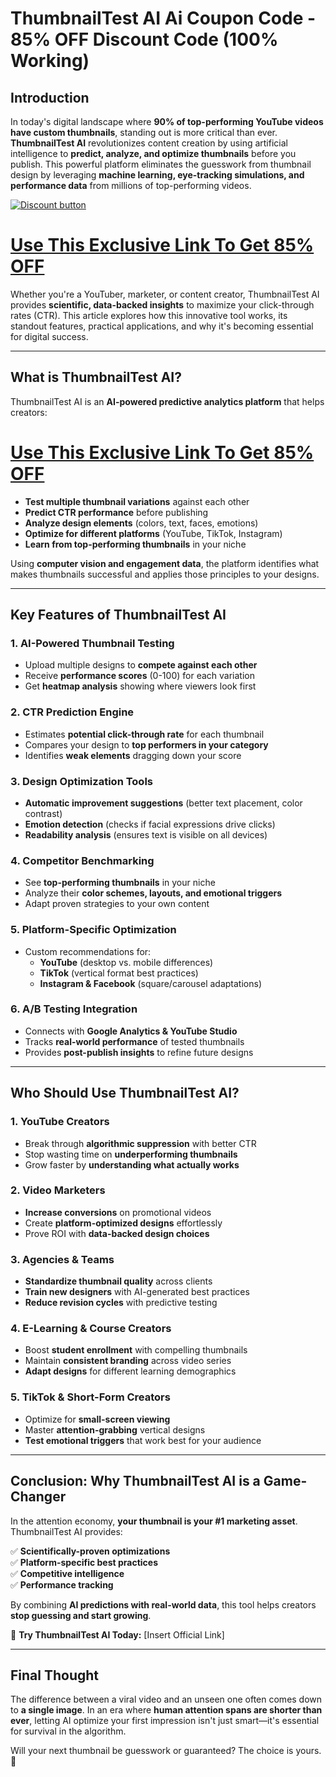 # ThumbnailTest AI Ai Coupon Code - 85% OFF Discount Code (100% Working)

## **Introduction**
In today's digital landscape where **90% of top-performing YouTube videos have custom thumbnails**, standing out is more critical than ever. **ThumbnailTest AI** revolutionizes content creation by using artificial intelligence to **predict, analyze, and optimize thumbnails** before you publish. This powerful platform eliminates the guesswork from thumbnail design by leveraging **machine learning, eye-tracking simulations, and performance data** from millions of top-performing videos.

[![Discount button](https://github.com/user-attachments/assets/e5cb2122-5258-4331-bbff-048ba1ae5555)](https://thumbnailtest.com/?via=muhammad)

# [Use This Exclusive Link To Get 85% OFF](https://thumbnailtest.com/?via=muhammad) 

Whether you're a YouTuber, marketer, or content creator, ThumbnailTest AI provides **scientific, data-backed insights** to maximize your click-through rates (CTR). This article explores how this innovative tool works, its standout features, practical applications, and why it's becoming essential for digital success.

---

## **What is ThumbnailTest AI?**
ThumbnailTest AI is an **AI-powered predictive analytics platform** that helps creators:

# [Use This Exclusive Link To Get 85% OFF ](https://thumbnailtest.com/?via=muhammad)

- **Test multiple thumbnail variations** against each other
- **Predict CTR performance** before publishing
- **Analyze design elements** (colors, text, faces, emotions)
- **Optimize for different platforms** (YouTube, TikTok, Instagram)
- **Learn from top-performing thumbnails** in your niche

Using **computer vision and engagement data**, the platform identifies what makes thumbnails successful and applies those principles to your designs.

---

## **Key Features of ThumbnailTest AI**

### **1. AI-Powered Thumbnail Testing**
- Upload multiple designs to **compete against each other**
- Receive **performance scores** (0-100) for each variation
- Get **heatmap analysis** showing where viewers look first

### **2. CTR Prediction Engine**
- Estimates **potential click-through rate** for each thumbnail
- Compares your design to **top performers in your category**
- Identifies **weak elements** dragging down your score

### **3. Design Optimization Tools**
- **Automatic improvement suggestions** (better text placement, color contrast)
- **Emotion detection** (checks if facial expressions drive clicks)
- **Readability analysis** (ensures text is visible on all devices)

### **4. Competitor Benchmarking**
- See **top-performing thumbnails** in your niche
- Analyze their **color schemes, layouts, and emotional triggers**
- Adapt proven strategies to your own content

### **5. Platform-Specific Optimization**
- Custom recommendations for:
  - **YouTube** (desktop vs. mobile differences)
  - **TikTok** (vertical format best practices)
  - **Instagram & Facebook** (square/carousel adaptations)

### **6. A/B Testing Integration**
- Connects with **Google Analytics & YouTube Studio**
- Tracks **real-world performance** of tested thumbnails
- Provides **post-publish insights** to refine future designs

---

## **Who Should Use ThumbnailTest AI?**

### **1. YouTube Creators**
- Break through **algorithmic suppression** with better CTR
- Stop wasting time on **underperforming thumbnails**
- Grow faster by **understanding what actually works**

### **2. Video Marketers**
- **Increase conversions** on promotional videos
- Create **platform-optimized designs** effortlessly
- Prove ROI with **data-backed design choices**

### **3. Agencies & Teams**
- **Standardize thumbnail quality** across clients
- **Train new designers** with AI-generated best practices
- **Reduce revision cycles** with predictive testing

### **4. E-Learning & Course Creators**
- Boost **student enrollment** with compelling thumbnails
- Maintain **consistent branding** across video series
- **Adapt designs** for different learning demographics

### **5. TikTok & Short-Form Creators**
- Optimize for **small-screen viewing**
- Master **attention-grabbing** vertical designs
- **Test emotional triggers** that work best for your audience

---

## **Conclusion: Why ThumbnailTest AI is a Game-Changer**
In the attention economy, **your thumbnail is your #1 marketing asset**. ThumbnailTest AI provides:

✅ **Scientifically-proven optimizations**  
✅ **Platform-specific best practices**  
✅ **Competitive intelligence**  
✅ **Performance tracking**  

By combining **AI predictions with real-world data**, this tool helps creators **stop guessing and start growing**.

🔗 **Try ThumbnailTest AI Today:** [Insert Official Link]

---

## **Final Thought**
The difference between a viral video and an unseen one often comes down to **a single image**. In an era where **human attention spans are shorter than ever**, letting AI optimize your first impression isn't just smart—it's essential for survival in the algorithm.

Will your next thumbnail be guesswork or guaranteed? The choice is yours. 🚀
